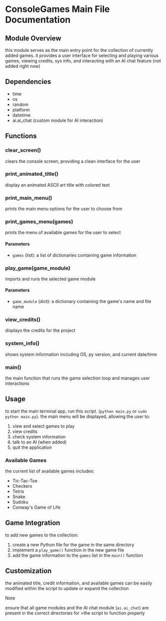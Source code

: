 # ConsoleGames Main File Documentation

## Module Overview
this module serves as the main entry point for the collection of currently added games. it provides a user interface for selecting and playing various games, viewing credits, sys info, and interacting with an AI chat feature (not added right now)

## Dependencies
- time
- os
- random
- platform
- datetime
- ai.ai_chat (custom module for AI interaction)

## Functions

### clear_screen()
clears the console screen, providing a clean interface for the user

### print_animated_title()
display an animated ASCII art title with colored text

### print_main_menu()
prints the main menu options for the user to choose from

### print_games_menu(games)
prints the menu of available games for the user to select

#### Parameters
- `games` (list): a list of dictionaries containing game information

### play_game(game_module)
imports and runs the selected game module

#### Parameters
- `game_module` (dict): a dictionary containing the game's name and file name

### view_credits()
displays the credits for the project

### system_info()
shows system information including OS, py version, and current date/time

### main()
the main function that runs the game selection loop and manages user interactions

## Usage
to start the main terminal app, run this script. (`python main.py` or `sudo python main.py`). the main menu will be displayed, allowing the user to:

1. view and select games to play
2. view credits
3. check system information
4. talk to an AI (when added)
5. quit the application

### Available Games
the current list of available games includes:
- Tic-Tac-Toe
- Checkers
- Tetris
- Snake
- Sudoku
- Conway's Game of Life

## Game Integration
to add new games to the collection:
1. create a new Python file for the game in the same directory
2. implement a `play_game()` function in the new game file
3. add the game information to the `games` list in the `main()` function

## Customization
the animated title, credit information, and available games can be easily modified within the script to update or expand the collection

> [!NOTE]  
>ensure that all game modules and the AI chat module (`ai.ai_chat`) are present in the correct directories for >the script to function properly
